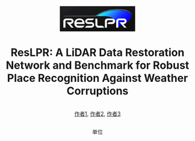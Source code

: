 <div style="display: flex; flex-direction: column; align-items: center">
  <img src="./docs/figs/ResLPR_logo.png" alt="Project Logo" width="200"/>
  <h1 style="text-align: center">ResLPR: A LiDAR Data Restoration Network and Benchmark for
Robust Place Recognition Against Weather Corruptions</h1>
  <p style="text-align: center">
    <a href="https://github.com/author1_github_profile">作者1</a>,
    <a href="https://github.com/author2_github_profile">作者2</a>,
    <a href="https://github.com/author3_github_profile">作者3</a>
  </p>
  <p style="text-align: center">单位</p>
</div>
